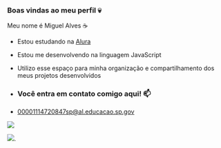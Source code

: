 ### Boas vindas ao meu perfil 💀

Meu nome é Miguel Alves ☕

- Estou estudando na [Alura](https://www.alura.com.br)
- Estou me desenvolvendo na linguagem JavaScript
- Utilizo esse espaço para minha organização e compartilhamento dos meus projetos desenvolvidos

- ### Você entra em contato comigo aqui! 📫

- 00001114720847sp@al.educacao.sp.gov


![](https://media.tenor.com/PND6dbMpQysAAAAi/spongebob-sad-spongebob.gif)


![](https://media1.tenor.com/m/7F2IGVeZp8wAAAAC/lazy-garfield.gif).
